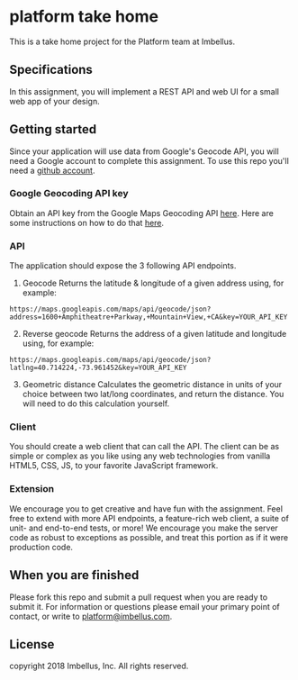 # platform take home
This is a take home project for the Platform team at Imbellus.

## Specifications
In this assignment, you will implement a REST API and web UI for a small web app of your design. 

## Getting started
Since your application will use data from Google's Geocode API, you will need a Google account to complete this assignment.
To use this repo you'll need a [github account](https://www.github.com).

### Google Geocoding API key
Obtain an API key from the Google Maps Geocoding API [here](https://developers.google.com/maps/documentation/geocoding/intro).
Here are some instructions on how to do that [here](https://support.google.com/googleapi/answer/6158862?hl=en).

### API
The application should expose the 3 following API endpoints.
1. Geocode
Returns the latitude & longitude of a given address using, for example:

`https://maps.googleapis.com/maps/api/geocode/json?address=1600+Amphitheatre+Parkway,+Mountain+View,+CA&key=YOUR_API_KEY`

2. Reverse geocode
Returns the address of a given latitude and longitude using, for example:

`https://maps.googleapis.com/maps/api/geocode/json?latlng=40.714224,-73.961452&key=YOUR_API_KEY`

3. Geometric distance
Calculates the geometric distance in units of your choice between two lat/long coordinates, and return the distance.
You will need to do this calculation yourself.

### Client
You should create a web client that can call the API. The client can be as simple or complex as you like
using any web technologies from vanilla HTML5, CSS, JS, to your favorite JavaScript framework.

### Extension
We encourage you to get creative and have fun with the assignment. Feel free to extend with more API endpoints, a feature-rich web client, a suite of unit- and end-to-end tests, or more! We encourage you make the server code as robust to exceptions as possible, and treat this portion as if it were production code.

## When you are finished
Please fork this repo and submit a pull request when you are ready to submit it. 
For information or questions please email your primary point of contact, or
write to platform@imbellus.com.

## License
copyright 2018 Imbellus, Inc. All rights reserved.
